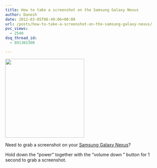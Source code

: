 ```yaml
---
title: How to take a screenshot on the Samsung Galaxy Nexus
author: Danesh
date: 2012-03-05T06:49:06+00:00
url: /posts/how-to-take-a-screenshot-on-the-samsung-galaxy-nexus/
pvc_views:
  - 2540
dsq_thread_id:
  - 891365300

---
```

[<img class="alignnone  wp-image-2405" title="Samsung Galaxy Nexus Screenshot" src="/wp-content/uploads/2012/03/Screenshot_2012-03-05-14-11-21-450x800.png" alt="" width="250" srcset="/wp-content/uploads/2012/03/Screenshot_2012-03-05-14-11-21-450x800.png 450w, /wp-content/uploads/2012/03/Screenshot_2012-03-05-14-11-21-576x1024.png 576w, /wp-content/uploads/2012/03/Screenshot_2012-03-05-14-11-21.png 720w" sizes="(max-width: 450px) 100vw, 450px" />][1]

Need to grab a screenshot on your <a href="http://www.google.com/nexus/" target="_blank">Samsung Galaxy Nexus</a>?

Hold down the &#8220;power&#8221; together with the &#8220;volume down &#8221; button for 1 second to grab a screenshot.

 [1]: /wp-content/uploads/2012/03/Screenshot_2012-03-05-14-11-21.png